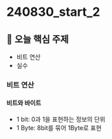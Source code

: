 # 240830_start_2

## 📌 오늘 핵심 주제
- 비트 연산
- 실수

### 비트 연산
#### 비트와 바이트
- 1 bit: 0과 1을 표현하는 정보의 단위
- 1 Byte: 8bit를 묶어 1Byte로 표현

